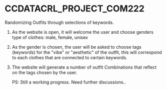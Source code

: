 # CCDATACRL_PROJECT_COM222
Randomizing Outfits through selections of keywords. 

1. As the website is open, it will welcome the user and choose genders type of clothes: male, female, unisex

2. As the gender is chosen, the user will be asked to choose tags (keywords) for the "vibe" or "aesthetic" of the outfit,
   this will correspond to each clothes that are connected to certain keywords.

4. The website will generate a number of outfit Combinations that reflect on the tags chosen by the user.

   PS: Still a working progress. Need further discussions.. 

